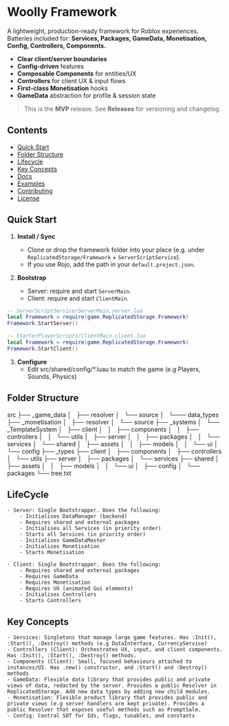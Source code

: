 # Woolly Framework

A lightweight, production-ready framework for Roblox experiences. Batteries included for:
**Services, Packages, GameData, Monetisation, Config, Controllers, Components.**

- **Clear client/server boundaries**
- **Config-driven** features
- **Composable Components** for entities/UX
- **Controllers** for client UX & input flows
- **First-class Monetisation** hooks
- **GameData** abstraction for profile & session state

> This is the **MVP** release. See **Releases** for versioning and changelog.

## Contents
- [Quick Start](#quick-start)
- [Folder Structure](#folder-structure)
- [Lifecycle](#lifecycle)
- [Key Concepts](#key-concepts)
- [Docs](#docs)
- [Examples](#examples)
- [Contributing](#contributing)
- [License](#license)

## Quick Start

1. **Install / Sync**
   - Clone or drop the framework folder into your place (e.g. under `ReplicatedStorage/Framework` + `ServerScriptService`).
   - If you use Rojo, add the path in your `default.project.json`.

2. **Bootstrap**
   - Server: require and start `ServerMain`.
   - Client: require and start `ClientMain`.

```lua
-- ServerScriptService/ServerMain.server.lua
local Framework = require(game.ReplicatedStorage.Framework)
Framework.StartServer()

-- StarterPlayerScripts/ClientMain.client.lua
local Framework = require(game.ReplicatedStorage.Framework)
Framework.StartClient()
```
3. **Configure**
    - Edit src/shared/config/*.luau to match the game (e.g Players, Sounds, Physics)

## Folder Structure
src
├── _game_data
│   ├── resolver
│   └── source
│       └─── data_types
├── _monetisation
│   ├── resolver
│   └── source
├── _systems
│   └── _TemplateSystem
│       ├── client
│       │   ├── components
│       │   ├── controllers
│       │   └── utils
│       ├── server
│       │   ├── packages
│       │   └── services
│       └── shared
│           ├── assets
│           │   ├── models
│           │   └── ui
│           └── config
├── _types
├── client
│   ├── components
│   ├── controllers
│   └── utils
├── server
│   ├── packages
│   └── services
├── shared
│   ├── assets
│   │   ├── models
│   │   └── ui
│   ├── config
│   └── packages
└── tree.txt

## LifeCycle
    - Server: Single Bootstrapper. Does the following:
        - Initialises DataManager (backend)
        - Requires shared and external packages
        - Initialises all Services (in priority order)
        - Starts all Services (in priority order)
        - Initialises GameDataMaster
        - Initialises Monetisation
        - Starts Monetisation

    - Client: Single Bootstrapper. Does the following:
        - Requires shared and external packages
        - Requires GameData
        - Requires Monetisation
        - Requires UX (animated Gui elements)
        - Initialises Controllers
        - Starts Controllers

## Key Concepts
    - Services: Singletons that manage large game features. Has :Init(), :Start(), :Destroy() methods (e.g DataInterface, CurrencyService)
    - Controllers (Client): Orchestrates UX, input, and client components. Has :Init(), :Start(), :Destroy() methods.
    - Components (Client): Small, focused behaviours attached to instances/UI. Has .new() constructor, and :Start() and :Destroy() methods
    - GameData: Flexible data library that provides public and private views of data, redacted by the server. Provides a public Resolver in ReplicatedStorage. Add new data types by adding new child modules.
    - Monetisation: Flexible product library that provides public and private views (e.g server handlers are kept private). Provides a public Resolver that exposes useful methods such as PromptSale.
    - Config: Central SOT for Ids, flags, tunables, and constants